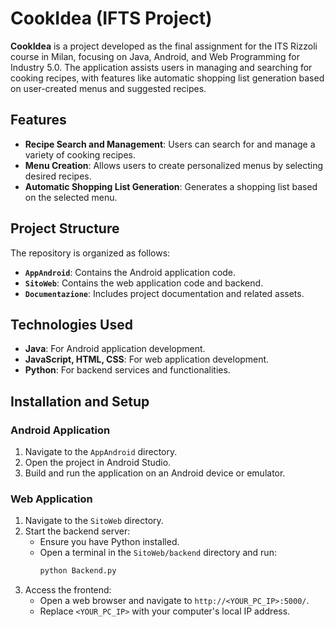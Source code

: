 # CookIdea (IFTS Project)

**CookIdea** is a project developed as the final assignment for the ITS Rizzoli course in Milan, focusing on Java, Android, and Web Programming for Industry 5.0. The application assists users in managing and searching for cooking recipes, with features like automatic shopping list generation based on user-created menus and suggested recipes.

## Features

- **Recipe Search and Management**: Users can search for and manage a variety of cooking recipes.
- **Menu Creation**: Allows users to create personalized menus by selecting desired recipes.
- **Automatic Shopping List Generation**: Generates a shopping list based on the selected menu.

## Project Structure

The repository is organized as follows:

- **`AppAndroid`**: Contains the Android application code.
- **`SitoWeb`**: Contains the web application code and backend.
- **`Documentazione`**: Includes project documentation and related assets.

## Technologies Used

- **Java**: For Android application development.
- **JavaScript, HTML, CSS**: For web application development.
- **Python**: For backend services and functionalities.

## Installation and Setup

### Android Application

1. Navigate to the `AppAndroid` directory.
2. Open the project in Android Studio.
3. Build and run the application on an Android device or emulator.

### Web Application

1. Navigate to the `SitoWeb` directory.
2. Start the backend server:
   - Ensure you have Python installed.
   - Open a terminal in the `SitoWeb/backend` directory and run:
     ```bash
     python Backend.py
     ```
3. Access the frontend:
   - Open a web browser and navigate to `http://<YOUR_PC_IP>:5000/`.
   - Replace `<YOUR_PC_IP>` with your computer's local IP address.



